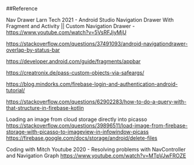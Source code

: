 
##Reference 

Nav Drawer
Larn Tech 2021 - Android Studio Navigation Drawer With Fragment and Activity || Custom Navigation Drawer - https://www.youtube.com/watch?v=5VsRFJjyMjU 

https://stackoverflow.com/questions/37491093/android-navigationdrawer-overlap-by-status-bar



https://developer.android.com/guide/fragments/appbar

https://creatronix.de/pass-custom-objects-via-safeargs/

https://blog.mindorks.com/firebase-login-and-authentication-android-tutorial/

https://stackoverflow.com/questions/62902283/how-to-do-a-query-with-that-structure-in-firebase-kotlin

Loading an image from cloud storage directly into picasso
https://stackoverflow.com/questions/39896511/load-image-from-firebase-storage-with-picasso-to-imageview-in-infowindow-picass
https://firebase.google.com/docs/storage/android/delete-files

Coding with Mitch Youtube 2020 - Resolving problems with NavController and Navigation Graph https://www.youtube.com/watch?v=MTpVJwFROZE